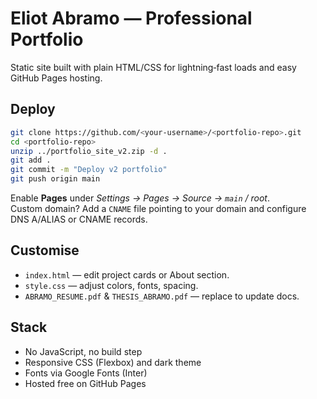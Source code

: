 # Eliot Abramo — Professional Portfolio

Static site built with plain HTML/CSS for lightning‑fast loads and easy GitHub Pages hosting.

## Deploy

```bash
git clone https://github.com/<your‑username>/<portfolio-repo>.git
cd <portfolio-repo>
unzip ../portfolio_site_v2.zip -d .
git add .
git commit -m "Deploy v2 portfolio"
git push origin main
```

Enable **Pages** under *Settings → Pages → Source → `main` / root*.  
Custom domain? Add a `CNAME` file pointing to your domain and configure DNS A/ALIAS or CNAME records.

## Customise

* `index.html` — edit project cards or About section.
* `style.css` — adjust colors, fonts, spacing.
* `ABRAMO_RESUME.pdf` & `THESIS_ABRAMO.pdf` — replace to update docs.

## Stack

* No JavaScript, no build step
* Responsive CSS (Flexbox) and dark theme
* Fonts via Google Fonts (Inter)
* Hosted free on GitHub Pages